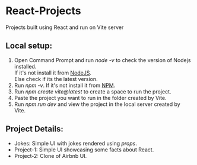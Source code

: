 # React-Projects
Projects built using React and run on Vite server

## Local setup:
 1. Open Command Prompt and run *node -v* to check the version of Nodejs installed.<br>If it's not install it from [NodeJS](https://nodejs.org/en).<br>Else check if its the latest version.
 2. Run *npm -v*. If it's not install it from [NPM](https://github.com/coreybutler/nvm-windows).
 3. Run *npm create vite@latest* to create a space to run the project.
 4. Paste the project you want to run in the folder created by Vite.
 5. Run *npm run dev* and view the project in the local server created by Vite.
 
 ## Project Details:
* Jokes: Simple UI with jokes rendered using *props*.
* Project-1: Simple UI showcasing some facts about React.
* Project-2: Clone of Airbnb UI.
